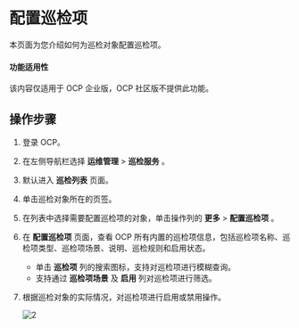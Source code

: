 # 配置巡检项

本页面为您介绍如何为巡检对象配置巡检项。

<main id="notice" type='notice'>
<h4>功能适用性</h4>
<p>该内容仅适用于 OCP 企业版，OCP 社区版不提供此功能。</p>

## 操作步骤

1. 登录 OCP。

2. 在左侧导航栏选择 **运维管理** > **巡检服务** 。

3. 默认进入 **巡检列表** 页面。

4. 单击巡检对象所在的页签。

5. 在列表中选择需要配置巡检项的对象，单击操作列的 **更多** > **配置巡检项** 。

6. 在 **配置巡检项** 页面，查看 OCP 所有内置的巡检项信息，包括巡检项名称、巡检项类型、巡检项场景、说明、巡检规则和启用状态。

   * 单击 **巡检项** 列的搜索图标，支持对巡检项进行模糊查询。
   * 支持通过 **巡检项场景** 及 **启用** 列对巡检项进行筛选。

7. 根据巡检对象的实际情况，对巡检项进行启用或禁用操作。

   ![2](https://obbusiness-private.oss-cn-shanghai.aliyuncs.com/doc/img/ocp/401/%E5%B7%A1%E6%A3%80%E9%A1%B91.png)
